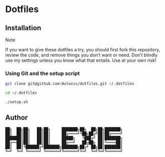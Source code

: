 # Dotfiles

## Installation

> [!NOTE]
> If you want to give these dotfiles a try, you should first fork this repository, review the code, and remove things you don’t want or need. Don’t blindly use my settings unless you know what that entails. Use at your own risk!

### Using Git and the setup script

```bash
git clone git@github.com:Hulexis/dotfiles.git ~/.dotfiles
```

```bash
cd ~/.dotfiles
```

```bash
./setup.sh
```

## Author

```plaintext
██╗  ██╗██╗   ██╗██╗     ███████╗██╗  ██╗██╗███████╗
██║  ██║██║   ██║██║     ██╔════╝╚██╗██╔╝██║██╔════╝
███████║██║   ██║██║     █████╗   ╚███╔╝ ██║███████╗
██╔══██║██║   ██║██║     ██╔══╝   ██╔██╗ ██║╚════██║
██║  ██║╚██████╔╝███████╗███████╗██╔╝ ██╗██║███████║
╚═╝  ╚═╝ ╚═════╝ ╚══════╝╚══════╝╚═╝  ╚═╝╚═╝╚══════╝
```
